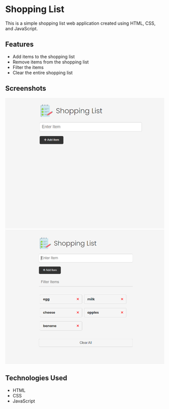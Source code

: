 # Shopping List

This is a simple shopping list web application created using HTML, CSS, and JavaScript.

## Features

- Add items to the shopping list
- Remove items from the shopping list
- Filter the items
- Clear the entire shopping list

<!-- ## Demo

You can try out the live demo of the shopping list application [here](https://example.com). -->

## Screenshots

![Screenshot 1](images/img1.PNG)
![Screenshot 2](images/img2.PNG)

## Technologies Used

- HTML
- CSS
- JavaScript
